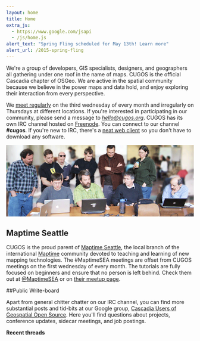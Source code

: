 ```yaml
---
layout: home
title: Home
extra_js:
  - https://www.google.com/jsapi
  - /js/home.js
alert_text: "Spring Fling scheduled for May 13th! Learn more"
alert_url: /2015-spring-fling
---
```


We're a group of developers, GIS specialists, designers, and geographers all gathering under one roof in the name of maps. CUGOS is the official Cascadia chapter of OSGeo. We are active in the spatial community because we believe in the power maps and data hold, and enjoy exploring their interaction from every perspective.

We [meet regularly](/meetings) on the third wednesday of every month and irregularly on Thursdays at different locations. If you're interested in participating in our community, please send a message to <em>hello@cugos.org</em>. CUGOS has its own IRC channel hosted on [Freenode](https://freenode.net/). You can connect to our channel <strong>#cugos</strong>. If you're new to IRC, there's a [neat web client](http://webchat.freenode.net/) so you don't have to download any software.

![working and cugosing](/image/fall-fling-homepageshot.png)

## Maptime Seattle

CUGOS is the proud parent of [Maptime Seattle](http://maptimesea.github.io), the local branch of the international [Maptime](http://maptime.io) community devoted to teaching and learning of new mapping technologies. The #MaptimeSEA meetings are offset from CUGOS meetings on the first wednesday of every month. The tutorials are fully focused on beginners and ensure that no person is left behind. Check them out at [@MaptimeSEA](http://twitter.com/MaptimeSEA) or on [their meetup page](http://meetup.com/MaptimeSEA).

##Public Write-board

Apart from general chitter chatter on our IRC channel, you can find more substantial posts and tid-bits at our Google group, [Cascadia Users of Geospatial Open Source](https://groups.google.com/forum/#!forum/cugos). Here you'll find questions about projects, conference updates, sidecar meetings, and job postings.

**Recent threads**

<ul id="feed"></ul>
